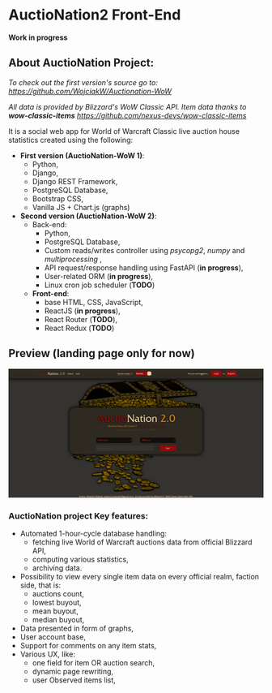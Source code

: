# AuctioNation2 **Front-End**
**Work in progress**

## About AuctioNation Project:
*To check out the first version's source go to:
https://github.com/WojciakW/Auctionation-WoW*

*All data is provided by Blizzard's WoW Classic API.
Item data thanks to **wow-classic-items** https://github.com/nexus-devs/wow-classic-items*

It is a social web app for World of Warcraft Classic live auction house statistics created using the following:
-   **First version (AuctioNation-WoW 1)**:
    - Python,
    - Django,
    - Django REST Framework,
    - PostgreSQL Database,
    - Bootstrap CSS,
    - Vanilla JS + Chart.js (graphs)
-   **Second version (AuctioNation-WoW 2)**:
    - Back-end:
        - Python,
        - PostgreSQL Database,
        - Custom reads/writes controller using *psycopg2*, *numpy* and *multiprocessing* ,
        - API request/response handling using FastAPI (**in progress**),
        - User-related ORM (**in progress**),
        - Linux cron job scheduler (**TODO**)
    - **Front-end**:
        - base HTML, CSS, JavaScript,
        - ReactJS (**in progress**),
        - React Router (**TODO**),
        - React Redux (**TODO**)

## Preview (landing page only for now)
![](https://github.com/WojciakW/AuctioNation2-Front-end-NEW/blob/master/preview/main.png?raw=true)

### AuctioNation project Key features:
- Automated 1-hour-cycle database handling:
  - fetching live World of Warcraft auctions data from official Blizzard API,
  - computing various statistics,
  - archiving data.
- Possibility to view every single item data on every official realm, faction side, that is:
  - auctions count,
  - lowest buyout,
  - mean buyout,
  - median buyout,
- Data presented in form of graphs,
- User account base,
- Support for comments on any item stats,
- Various UX, like:
    - one field for item OR auction search,
    - dynamic page rewriting,
    - user Observed items list,